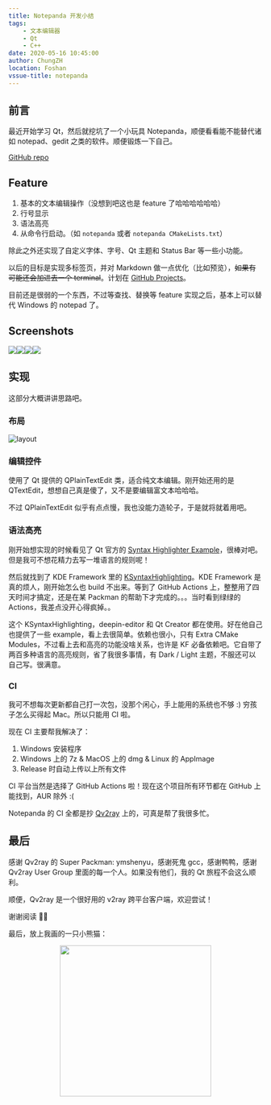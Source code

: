 ```yaml
---
title: Notepanda 开发小结
tags: 
    - 文本编辑器
    - Qt
    - C++
date: 2020-05-16 10:45:00
author: ChungZH
location: Foshan
vssue-title: notepanda
---
```


## 前言

最近开始学习 Qt，然后就挖坑了一个小玩具 Notepanda，顺便看看能不能替代诸如 notepad、gedit 之类的软件。顺便锻炼一下自己。

[GitHub repo](https://github.com/ChungZH/notepanda)

## Feature

1. 基本的文本编辑操作（没想到吧这也是 feature 了哈哈哈哈哈哈）
2. 行号显示
3. 语法高亮
4. 从命令行启动。（如 `notepanda` 或者 `notepanda CMakeLists.txt`）

除此之外还实现了自定义字体、字号、Qt 主题和 Status Bar 等一些小功能。

以后的目标是实现多标签页，并对 Markdown 做一点优化（比如预览），~~如果有可能还会加进去一个 terminal~~。计划在 [GitHub Projects](https://github.com/ChungZH/notepanda/projects/)。

目前还是很弱的一个东西，不过等查找、替换等 feature 实现之后，基本上可以替代 Windows 的 notepad 了。

## Screenshots

![](https://czh-img.oss-cn-shenzhen.aliyuncs.com/blog/code/notepanda/notepanda-sc1.png)![](https://czh-img.oss-cn-shenzhen.aliyuncs.com/blog/code/notepanda/notepanda-sc2.png)![](https://czh-img.oss-cn-shenzhen.aliyuncs.com/blog/code/notepanda/notepanda-sc3.png)![](https://czh-img.oss-cn-shenzhen.aliyuncs.com/blog/code/notepanda/notepanda-sc4.png)

## 实现

这部分大概讲讲思路吧。

### 布局

![layout](https://czh-img.oss-cn-shenzhen.aliyuncs.com/blog/code/notepanda/notepanda.png)

### 编辑控件

使用了 Qt 提供的 QPlainTextEdit 类，适合纯文本编辑。刚开始还用的是 QTextEdit，想想自己真是傻了，又不是要编辑富文本哈哈哈。

不过 QPlainTextEdit 似乎有点点慢，我也没能力造轮子，于是就将就着用吧。

### 语法高亮

刚开始想实现的时候看见了 Qt 官方的 [Syntax Highlighter Example](https://links.jianshu.com/go?to=http%3A%2F%2Fdoc.qt.io%2Fqt-5%2Fqtwidgets-richtext-syntaxhighlighter-example.html)，很棒对吧。但是我可不想花精力去写一堆语言的规则呢！

然后就找到了 KDE Framework 里的 [KSyntaxHighlighting](https://links.jianshu.com/go?to=https%3A%2F%2Fgithub.com%2FKDE%2Fsyntax-highlighting)。KDE Framework 是真的烦人，刚开始怎么也 build 不出来。等到了 GitHub Actions 上，整整用了四天时间才搞定，还是在某 Packman 的帮助下才完成的。。。当时看到绿绿的 Actions，我差点没开心得疯掉。。

这个 KSyntaxHighlighting，deepin-editor 和 Qt Creator 都在使用。好在他自己也提供了一些 example，看上去很简单。依赖也很小，只有 Extra CMake Modules，不过看上去和高亮的功能没啥关系，也许是 KF 必备依赖吧。它自带了两百多种语言的高亮规则，省了我很多事情，有 Dark / Light 主题，不服还可以自己写。很满意。

### CI

我可不想每次更新都自己打一次包，没那个闲心，手上能用的系统也不够 :) 穷孩子怎么买得起 Mac。所以只能用 CI 啦。

现在 CI 主要帮我解决了：

1. Windows 安装程序
2. Windows 上的 7z & MacOS 上的 dmg & Linux 的 AppImage
3. Release 时自动上传以上所有文件

CI 平台当然是选择了 GitHub Actions 啦！现在这个项目所有环节都在 GitHub 上能找到，AUR 除外 :( 

Notepanda 的 CI 全都是抄 [Qv2ray](https://github.com/qv2ray/qv2ray) 上的，可真是帮了我很多忙。

## 最后

感谢 Qv2ray 的 Super Packman: ymshenyu，感谢死鬼 gcc，感谢鸭鸭，感谢 Qv2ray User Group 里面的每一个人。如果没有他们，我的 Qt 旅程不会这么顺利。

顺便，Qv2ray 是一个很好用的 v2ray 跨平台客户端，欢迎尝试！

谢谢阅读 🙇‍♂️

最后，放上我画的一只小熊猫：

<div align="center"><img src="https://czh-img.oss-cn-shenzhen.aliyuncs.com/blog/code/notepanda/logo.png" width="300"/></div>

<Donate/>
<Vssue title="notepanda" />
